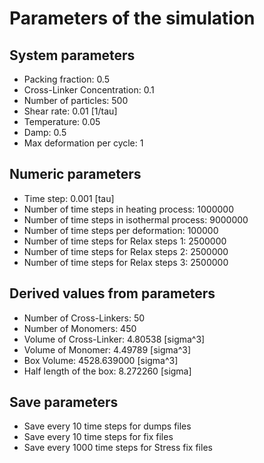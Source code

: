 # Parameters of the simulation

## System parameters 

- Packing fraction: 0.5
- Cross-Linker Concentration: 0.1
- Number of particles: 500
- Shear rate: 0.01 [1/tau]
- Temperature: 0.05
- Damp: 0.5
- Max deformation per cycle: 1

 ## Numeric parameters 

- Time step: 0.001 [tau]
- Number of time steps in heating process: 1000000
- Number of time steps in isothermal process: 9000000
- Number of time steps per deformation: 100000
- Number of time steps for Relax steps 1: 2500000
- Number of time steps for Relax steps 2: 2500000
- Number of time steps for Relax steps 3: 2500000

 ## Derived values from parameters 

- Number of Cross-Linkers: 50
- Number of Monomers: 450
- Volume of Cross-Linker: 4.80538 [sigma^3]
- Volume of Monomer: 4.49789 [sigma^3]
- Box Volume: 4528.639000 [sigma^3]
- Half length of the box: 8.272260 [sigma]

 ## Save parameters 

- Save every 10 time steps for dumps files
- Save every 10 time steps for fix files
- Save every 1000 time steps for Stress fix files
